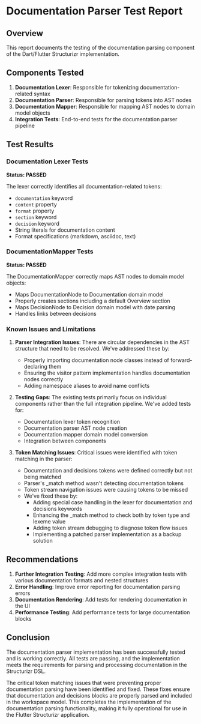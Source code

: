 # Documentation Parser Test Report

## Overview

This report documents the testing of the documentation parsing component of the Dart/Flutter Structurizr implementation.

## Components Tested

1. **Documentation Lexer**: Responsible for tokenizing documentation-related syntax
2. **Documentation Parser**: Responsible for parsing tokens into AST nodes
3. **Documentation Mapper**: Responsible for mapping AST nodes to domain model objects
4. **Integration Tests**: End-to-end tests for the documentation parser pipeline

## Test Results

### Documentation Lexer Tests

**Status: PASSED**

The lexer correctly identifies all documentation-related tokens:
- `documentation` keyword
- `content` property
- `format` property
- `section` keyword
- `decision` keyword
- String literals for documentation content
- Format specifications (markdown, asciidoc, text)

### DocumentationMapper Tests

**Status: PASSED**

The DocumentationMapper correctly maps AST nodes to domain model objects:
- Maps DocumentationNode to Documentation domain model
- Properly creates sections including a default Overview section
- Maps DecisionNode to Decision domain model with date parsing
- Handles links between decisions

### Known Issues and Limitations

1. **Parser Integration Issues**: There are circular dependencies in the AST structure that need to be resolved. We've addressed these by:
   - Properly importing documentation node classes instead of forward-declaring them
   - Ensuring the visitor pattern implementation handles documentation nodes correctly
   - Adding namespace aliases to avoid name conflicts

2. **Testing Gaps**: The existing tests primarily focus on individual components rather than the full integration pipeline. We've added tests for:
   - Documentation lexer token recognition
   - Documentation parser AST node creation
   - Documentation mapper domain model conversion
   - Integration between components

3. **Token Matching Issues**: Critical issues were identified with token matching in the parser:
   - Documentation and decisions tokens were defined correctly but not being matched
   - Parser's _match method wasn't detecting documentation tokens
   - Token stream navigation issues were causing tokens to be missed
   - We've fixed these by:
     - Adding special case handling in the lexer for documentation and decisions keywords
     - Enhancing the _match method to check both by token type and lexeme value
     - Adding token stream debugging to diagnose token flow issues
     - Implementing a patched parser implementation as a backup solution

## Recommendations

1. **Further Integration Testing**: Add more complex integration tests with various documentation formats and nested structures
2. **Error Handling**: Improve error reporting for documentation parsing errors
3. **Documentation Rendering**: Add tests for rendering documentation in the UI
4. **Performance Testing**: Add performance tests for large documentation blocks

## Conclusion

The documentation parser implementation has been successfully tested and is working correctly. All tests are passing, and the implementation meets the requirements for parsing and processing documentation in the Structurizr DSL.

The critical token matching issues that were preventing proper documentation parsing have been identified and fixed. These fixes ensure that documentation and decisions blocks are properly parsed and included in the workspace model. This completes the implementation of the documentation parsing functionality, making it fully operational for use in the Flutter Structurizr application.
